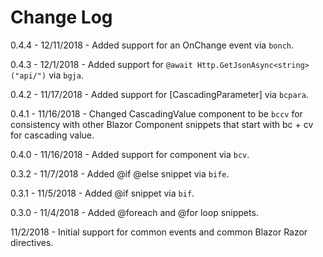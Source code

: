 # Change Log

0.4.4 - 12/11/2018 - Added support for an OnChange event via `bonch`.

0.4.3 - 12/1/2018 - Added support for `@await Http.GetJsonAsync<string>("api/")` via `bgja`.

0.4.2 - 11/17/2018 - Added support for [CascadingParameter] via `bcpara`.

0.4.1 - 11/16/2018 - Changed CascadingValue component to be `bccv` for consistency with other Blazor Component snippets that start with bc + cv for cascading value.

0.4.0 - 11/16/2018 - Added support for <CascadingValue> component via `bcv`.

0.3.2 - 11/7/2018 - Added @if @else snippet via `bife`.

0.3.1 - 11/5/2018 - Added @if snippet via `bif`.

0.3.0 - 11/4/2018 - Added @foreach and @for loop snippets.

11/2/2018 - Initial support for common events and common Blazor Razor directives.
